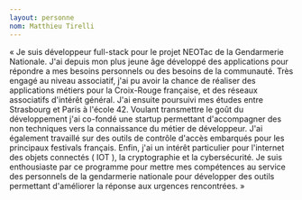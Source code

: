 ```yaml
---
layout: personne 
nom: Matthieu Tirelli 
---
```


« Je suis développeur full-stack pour le projet NEOTac de la Gendarmerie Nationale. J'ai depuis mon plus jeune âge développé des applications pour répondre a mes besoins personnels ou des besoins de la communauté. Très engagé au niveau associatif, j'ai pu avoir la chance de réaliser des applications métiers pour la Croix-Rouge française, et des réseaux associatifs d'intérêt général. J'ai ensuite poursuivi mes études entre Strasbourg et Paris à l'école 42. Voulant transmettre le goût du développement j'ai co-fondé une startup permettant d'accompagner des non techniques vers la connaissance du métier de développeur. J'ai également travaillé sur des outils de contrôle d'accès embarqués pour les principaux festivals français. Enfin, j'ai un intérêt particulier pour l'internet des objets connectés ( IOT ), la cryptographie et la cybersécurité. Je suis enthousiaste par ce programme pour mettre mes compétences au service des personnels de la gendarmerie nationale pour développer des outils permettant d'améliorer la réponse aux urgences rencontrées. » 
